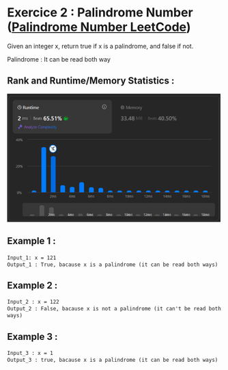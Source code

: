 # Exercice 2 : Palindrome Number ([Palindrome Number LeetCode](https://leetcode.com/problems/palindrome-number/description/))

Given an integer x, return true if x is a palindrome, and false if not.

Palindrome : It can be read both way 

## Rank and Runtime/Memory Statistics :  

<img src="../../assets/PalindromeNumber.png" alt="Runtime and Memory Statistics" width="500" height="300"/>

## Example 1 : 

    Input_1: x = 121 
    Output_1 : True, bacause x is a palindrome (it can be read both ways) 

## Example 2 : 
    
    Input_2 : x = 122 
    Output_2 : False, bacause x is not a palindrome (it can't be read both ways)

## Example 3 : 
    
    Input_3 : x = 1 
    Output_3 : true, bacause x is a palindrome (it can be read both ways)
